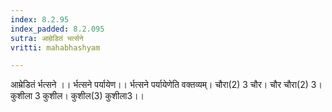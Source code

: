 ```yaml
---
index: 8.2.95
index_padded: 8.2.095
sutra: आम्रेडितं भर्त्सने
vritti: mahabhashyam

---
```

 आम्रेडितं र्भत्सने ।। र्भत्सने पर्यायेण।। र्भत्सने पर्यायेणेति वक्तव्यम्। चौरा(2) 3 चौर। चौर चौरा(2) 3। कुशीला 3 कुशील। कुशील(3) कुशीला3।। 